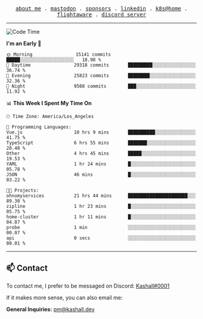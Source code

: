 <p align="center">
  <samp>
    <a href="https://jordanjones.org/">about me</a> .
    <a rel="me" href="https://mastodon.social/@kashall">mastodon</a> .
    <a href="https://github.com/sponsors/kashalls">sponsors</a> .
    <a href="https://linkedin.com/in/jordpjones">linkedin</a> .
    <a href="https://github.com/kashalls/home-cluster">k8s@home</a> .
    <a href="https://flightaware.com/adsb/stats/user/kashalls">flightaware</a> .
    <a href="https://discord.gg/V2WrCfqba9">discord server</a>
  </samp>
</p>

---

<!--START_SECTION:waka-->
![Code Time](http://img.shields.io/badge/Code%20Time-1%2C661%20hrs%2034%20mins-blue)

**I'm an Early 🐤** 

```text
🌞 Morning                15141 commits       █████░░░░░░░░░░░░░░░░░░░░   18.98 % 
🌆 Daytime                29318 commits       █████████░░░░░░░░░░░░░░░░   36.74 % 
🌃 Evening                25823 commits       ████████░░░░░░░░░░░░░░░░░   32.36 % 
🌙 Night                  9508 commits        ███░░░░░░░░░░░░░░░░░░░░░░   11.92 % 
```


📊 **This Week I Spent My Time On** 

```text
🕑︎ Time Zone: America/Los_Angeles

💬 Programming Languages: 
Vue.js                   10 hrs 9 mins       ██████████░░░░░░░░░░░░░░░   41.75 % 
TypeScript               6 hrs 55 mins       ███████░░░░░░░░░░░░░░░░░░   28.48 % 
Other                    4 hrs 45 mins       █████░░░░░░░░░░░░░░░░░░░░   19.53 % 
YAML                     1 hr 24 mins        █░░░░░░░░░░░░░░░░░░░░░░░░   05.78 % 
JSON                     46 mins             █░░░░░░░░░░░░░░░░░░░░░░░░   03.22 % 

🐱‍💻 Projects: 
ohnomyservices           21 hrs 44 mins      ██████████████████████░░░   89.30 % 
zipline                  1 hr 23 mins        █░░░░░░░░░░░░░░░░░░░░░░░░   05.75 % 
home-cluster             1 hr 11 mins        █░░░░░░░░░░░░░░░░░░░░░░░░   04.87 % 
probe                    1 min               ░░░░░░░░░░░░░░░░░░░░░░░░░   00.07 % 
api                      0 secs              ░░░░░░░░░░░░░░░░░░░░░░░░░   00.01 % 
```


<!--END_SECTION:waka-->

---

## 📫 Contact

To contact me, I prefer to be messaged on Discord:  [Kashall#0001](https://discord.com/users/201077739589992448)

If it makes more sense, you can also email me:

**General Inquiries:** pm@kashall.dev  
